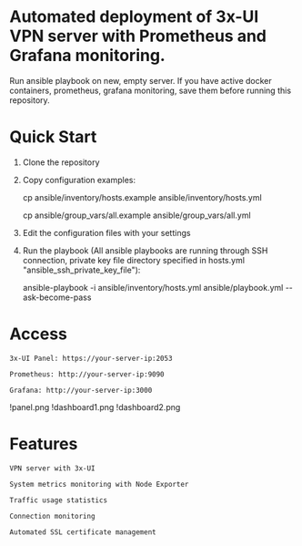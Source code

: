 # Automated deployment of 3x-UI VPN server with Prometheus and Grafana monitoring.

Run ansible playbook on new, empty server. If you have active docker containers, prometheus, grafana monitoring, save them before running this repository.

# Quick Start

1. Clone the repository

2. Copy configuration examples:
 
   cp ansible/inventory/hosts.example ansible/inventory/hosts.yml
   
   cp ansible/group_vars/all.example ansible/group_vars/all.yml

3. Edit the configuration files with your settings

4. Run the playbook (All ansible playbooks are running through SSH connection, private key file directory specified in hosts.yml "ansible_ssh_private_key_file"):
   
   ansible-playbook -i ansible/inventory/hosts.yml ansible/playbook.yml --ask-become-pass

# Access

    3x-UI Panel: https://your-server-ip:2053

    Prometheus: http://your-server-ip:9090

    Grafana: http://your-server-ip:3000

!panel.png !dashboard1.png !dashboard2.png

# Features

    VPN server with 3x-UI

    System metrics monitoring with Node Exporter

    Traffic usage statistics

    Connection monitoring

    Automated SSL certificate management
